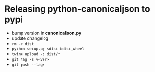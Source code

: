 Releasing python-canonicaljson to pypi
======================================

* bump version in __canonicaljson.py__
* update changelog
* ``rm -r dist``
* ``python setup.py sdist bdist_wheel``
* ``twine upload -s dist/*``
* ``git tag -s v<ver>``
* ``git push --tags``
